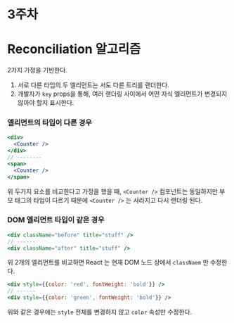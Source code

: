 # 3주차

# Reconciliation 알고리즘

2가지 가정을 기반한다.

1. 서로 다른 타입의 두 엘리먼트는 서도 다른 트리를 랜더한다.
2. 개발자가 `key` props을 통해, 여러 랜더링 사이에서 어떤 자식 엘리먼트가 변경되지 않아야 할지 표시한다.

### 엘리먼트의 타입이 다른 경우

```jsx
<div>
  <Counter />
</div>
// --------
<span>
  <Counter />
</span>
```

위 두가지 요소를 비교한다고 가정을 했을 때,
`<Counter />` 컴포넌트는 동일하지만 부모 태그의 타입이 다르기 때문에 `<Counter />` 는 사라지고 다시 랜더링 된다.

### DOM 엘리먼트 타입이 같은 경우

```jsx
<div className="before" title="stuff" />
// ------
<div className="after" title="stuff" />
```

위 2개의 엘리먼트를 비교하면 React 는 현재 DOM 노드 상에서 `classNaem` 만 수정한다.

```jsx
<div style={{color: 'red', fontWeight: 'bold'}} />
// ------
<div style={{color: 'green', fontWeight: 'bold'}} />
```

위와 같은 경우에는 `style` 전체를 변경하지 않고 `color` 속성만 수정한다.
